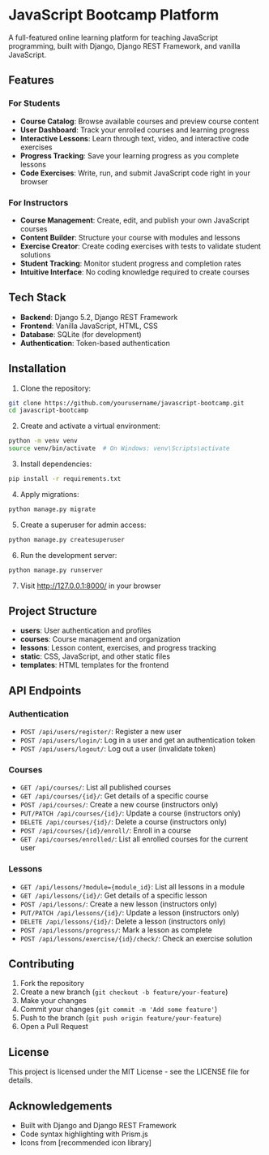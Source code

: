 # JavaScript Bootcamp Platform

A full-featured online learning platform for teaching JavaScript programming, built with Django, Django REST Framework, and vanilla JavaScript.

## Features

### For Students
- **Course Catalog**: Browse available courses and preview course content
- **User Dashboard**: Track your enrolled courses and learning progress
- **Interactive Lessons**: Learn through text, video, and interactive code exercises
- **Progress Tracking**: Save your learning progress as you complete lessons
- **Code Exercises**: Write, run, and submit JavaScript code right in your browser

### For Instructors
- **Course Management**: Create, edit, and publish your own JavaScript courses
- **Content Builder**: Structure your course with modules and lessons
- **Exercise Creator**: Create coding exercises with tests to validate student solutions
- **Student Tracking**: Monitor student progress and completion rates
- **Intuitive Interface**: No coding knowledge required to create courses

## Tech Stack

- **Backend**: Django 5.2, Django REST Framework
- **Frontend**: Vanilla JavaScript, HTML, CSS
- **Database**: SQLite (for development)
- **Authentication**: Token-based authentication

## Installation

1. Clone the repository:
```bash
git clone https://github.com/yourusername/javascript-bootcamp.git
cd javascript-bootcamp
```

2. Create and activate a virtual environment:
```bash
python -m venv venv
source venv/bin/activate  # On Windows: venv\Scripts\activate
```

3. Install dependencies:
```bash
pip install -r requirements.txt
```

4. Apply migrations:
```bash
python manage.py migrate
```

5. Create a superuser for admin access:
```bash
python manage.py createsuperuser
```

6. Run the development server:
```bash
python manage.py runserver
```

7. Visit http://127.0.0.1:8000/ in your browser

## Project Structure

- **users**: User authentication and profiles
- **courses**: Course management and organization
- **lessons**: Lesson content, exercises, and progress tracking
- **static**: CSS, JavaScript, and other static files
- **templates**: HTML templates for the frontend

## API Endpoints

### Authentication
- `POST /api/users/register/`: Register a new user
- `POST /api/users/login/`: Log in a user and get an authentication token
- `POST /api/users/logout/`: Log out a user (invalidate token)

### Courses
- `GET /api/courses/`: List all published courses
- `GET /api/courses/{id}/`: Get details of a specific course
- `POST /api/courses/`: Create a new course (instructors only)
- `PUT/PATCH /api/courses/{id}/`: Update a course (instructors only)
- `DELETE /api/courses/{id}/`: Delete a course (instructors only)
- `POST /api/courses/{id}/enroll/`: Enroll in a course
- `GET /api/courses/enrolled/`: List all enrolled courses for the current user

### Lessons
- `GET /api/lessons/?module={module_id}`: List all lessons in a module
- `GET /api/lessons/{id}/`: Get details of a specific lesson
- `POST /api/lessons/`: Create a new lesson (instructors only)
- `PUT/PATCH /api/lessons/{id}/`: Update a lesson (instructors only)
- `DELETE /api/lessons/{id}/`: Delete a lesson (instructors only)
- `POST /api/lessons/progress/`: Mark a lesson as complete
- `POST /api/lessons/exercise/{id}/check/`: Check an exercise solution

## Contributing

1. Fork the repository
2. Create a new branch (`git checkout -b feature/your-feature`)
3. Make your changes
4. Commit your changes (`git commit -m 'Add some feature'`)
5. Push to the branch (`git push origin feature/your-feature`)
6. Open a Pull Request

## License

This project is licensed under the MIT License - see the LICENSE file for details.

## Acknowledgements

- Built with Django and Django REST Framework
- Code syntax highlighting with Prism.js
- Icons from [recommended icon library]